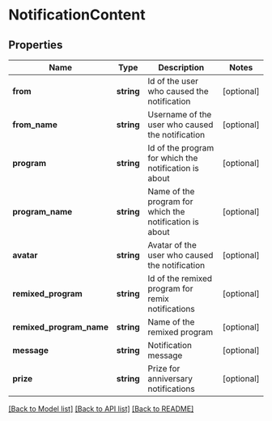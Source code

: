# NotificationContent

## Properties
Name | Type | Description | Notes
------------ | ------------- | ------------- | -------------
**from** | **string** | Id of the user who caused the notification | [optional] 
**from_name** | **string** | Username of the user who caused the notification | [optional] 
**program** | **string** | Id of the program for which the notification is about | [optional] 
**program_name** | **string** | Name of the program for which the notification is about | [optional] 
**avatar** | **string** | Avatar of the user who caused the notification | [optional] 
**remixed_program** | **string** | Id of the remixed program for remix notifications | [optional] 
**remixed_program_name** | **string** | Name of the remixed program | [optional] 
**message** | **string** | Notification message | [optional] 
**prize** | **string** | Prize for anniversary notifications | [optional] 

[[Back to Model list]](../README.md#documentation-for-models) [[Back to API list]](../README.md#documentation-for-api-endpoints) [[Back to README]](../README.md)


